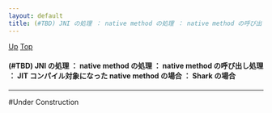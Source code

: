 ```yaml
---
layout: default
title: (#TBD) JNI の処理 ： native method の処理 ： native method の呼び出し処理 ： JIT コンパイル対象になった native method の場合 ： Shark の場合
---
```

[Up](no1904s1R.html) [Top](../index.html)

#### (#TBD) JNI の処理 ： native method の処理 ： native method の呼び出し処理 ： JIT コンパイル対象になった native method の場合 ： Shark の場合

--- 
#Under Construction







